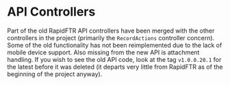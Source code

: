 API Controllers
===============

Part of the old RapidFTR API controllers have been merged with the other
controllers in the project (primarily the `RecordActions` controller
concern).  Some of the old functionality has not been reimplemented due to the
lack of mobile device support.  Also missing from the new API is attachment
handling.  If you wish to see the old API code, look at the tag `v1.0.0.20.1`
for the latest before it was deleted (it departs very little from RapidFTR
as of the beginning of the project anyway).
